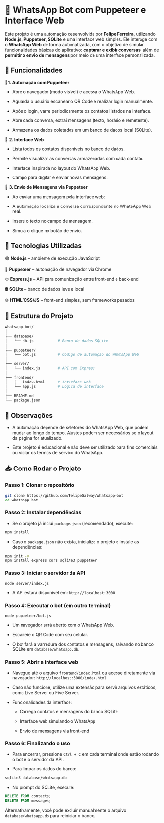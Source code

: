 # 📱 WhatsApp Bot com Puppeteer e Interface Web

Este projeto é uma automação desenvolvida por **Felipe Ferreira**, utilizando **Node.js**, **Puppeteer**, **SQLite** e uma interface web simples. Ele interage com o **WhatsApp Web** de forma automatizada, com o objetivo de simular funcionalidades básicas do aplicativo: **capturar e exibir conversas**, além de **permitir o envio de mensagens** por meio de uma interface personalizada.

## 🚀 Funcionalidades

🔹**1. Automação com Puppeteer**

- Abre o navegador (modo visível) e acessa o WhatsApp Web.

- Aguarda o usuário escanear o QR Code e realizar login manualmente.

- Após o login, varre periodicamente os contatos listados na interface.

- Abre cada conversa, extrai mensagens (texto, horário e remetente).

- Armazena os dados coletados em um banco de dados local (SQLite).

🔹 **2. Interface Web**

- Lista todos os contatos disponíveis no banco de dados.

- Permite visualizar as conversas armazenadas com cada contato.

- Interface inspirada no layout do WhatsApp Web.

- Campo para digitar e enviar novas mensagens.

🔹 **3. Envio de Mensagens via Puppeteer**

- Ao enviar uma mensagem pela interface web:

- A automação localiza a conversa correspondente no WhatsApp Web real.

- Insere o texto no campo de mensagem.

- Simula o clique no botão de envio.

## 🧰 Tecnologias Utilizadas

🟢 **Node.js** – ambiente de execução JavaScript

🧭 **Puppeteer** – automação de navegador via Chrome

⚙️ **Express.js** – API para comunicação entre front-end e back-end

🛢️ **SQLite** – banco de dados leve e local

🌐 **HTML/CSS/JS** – front-end simples, sem frameworks pesados

## 📁 Estrutura do Projeto

```bash
whatsapp-bot/
│
├── database/
│   └── db.js           # Banco de dados SQLite
│
├── puppeteer/
│   └── bot.js          # Código de automação do WhatsApp Web
│
├── server/
│   └── index.js        # API com Express
│
├── frontend/
│   ├── index.html      # Interface web
│   └── app.js          # Lógica de interface
│
├── README.md
└── package.json
```

## 📌 Observações

- A automação depende de seletores do WhatsApp Web, que podem mudar ao longo do tempo. Ajustes podem ser necessários se o layout da página for atualizado.

- Este projeto é educacional e não deve ser utilizado para fins comerciais ou violar os termos de serviço do WhatsApp.

## 📥 Como Rodar o Projeto

### Passo 1: Clonar o repositório

```bash
git clone https://github.com/FelipeGalway/whatsapp-bot
cd whatsapp-bot
```

### Passo 2: Instalar dependências

- Se o projeto já inclui `package.json` (recomendado), execute:

```bash
npm install
```

- Caso o `package.json` não exista, inicialize o projeto e instale as dependências:

```bash
npm init -y
npm install express cors sqlite3 puppeteer
```

### Passo 3: Iniciar o servidor da API

```bash
node server/index.js
```

- A API estará disponível em: `http://localhost:3000`

### Passo 4: Executar o bot (em outro terminal)

```bash
node puppeteer/bot.js
```

- Um navegador será aberto com o WhatsApp Web.

- Escaneie o QR Code com seu celular.

- O bot fará a varredura dos contatos e mensagens, salvando no banco SQLite em `database/whatsapp.db`.

### Passo 5: Abrir a interface web

- Navegue até o arquivo `frontend/index.html` ou acesse diretamente via navegador:
`http://localhost:3000/index.html`

- Caso não funcione, utilize uma extensão para servir arquivos estáticos, como Live Server ou Five Server.

- Funcionalidades da interface:

    - Carrega contatos e mensagens do banco SQLite

    - Interface web simulando o WhatsApp

    - Envio de mensagens via front-end

### Passo 6: Finalizando o uso

- Para encerrar, pressione `Ctrl + C` em cada terminal onde estão rodando o bot e o servidor da API.

- Para limpar os dados do banco:

```bash
sqlite3 database/whatsapp.db
```

- No prompt do SQLite, execute:

```sql
DELETE FROM contacts;
DELETE FROM messages;
```

Alternativamente, você pode excluir manualmente o arquivo `database/whatsapp.db` para reiniciar o banco.
    